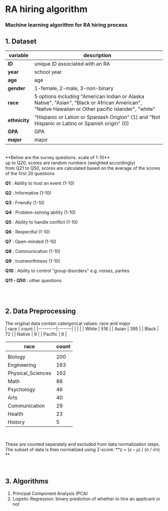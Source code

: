 # RA hiring algorithm
### Machine learning algorithm for RA hiring process

## 1. Dataset 
| variable      | description                                                                                                                                        |
|---------------|----------------------------------------------------------------------------------------------------------------------------------------------------|
| **ID**        | unique ID associated with an RA                                                                                                                    |
| **year**      | school year                                                                                                                                        |
| **age**       | age                                                                                                                                                |
| **gender**    | 1-female, 2-male, 3-non-binary                                                                                                                     |
| **race**      | 5 options including "American Indian or Alaska Native", "Asian", "Black or African American", "Native Hawaiian or Other pacific islander", "white" |
| **ethnicity** | "Hispanic or Lation or Spaniash Origion" (1) and "Not Hispanic or Latino or Spanish origin" (0)                                                    |
| **GPA**       | GPA                                                                                                                                                |
| **major**     | major                                                                                                                                              |
</br>
**Below are the survey questions. scale of 1-10**
</br>
up to Q20, scores are random numbers (weighted accordingly) </br>
from Q21 to Q50, scores are calculated based on the average of the scores of the first 20 questions </br>

**Q1**  : Ability to host an event (1-10) </br>

**Q2**  : Informative (1-10) </br>

**Q3**  : Friendly (1-10) </br>

**Q4**  : Problem-solving ability (1-10) </br>

**Q5**  : Ability to handle conflict (1-10) </br>

**Q6** : Respectful (1-10) </br>

**Q7** : Open-minded (1-10) </br>

**Q8** : Communication (1-10) </br>

**Q9** : trustworthiness (1-10) </br>

**Q10** : Ability to control "group disorders" e.g. noises, parties</br>

**Q11 - Q50** : other questions </br>

</br>
</br>

## 2. Data Preprocessing
The original data contain catergorical values: race and major </br>
| race    | count |
|---------|-------|
|         |       |
| White   | 516   |
| Asian   | 395   |
| Black   | 72    |
| Native  | 9     |
| Pacific | 8     |

| race              | count |
|-------------------|-------|
|                   |       |
| Biology           | 200   |
| Engineering       | 163   |
| Physical_Sciences | 162   |
| Math              | 86    |
| Psychology        | 46    |
| Arts              | 40    |
| Communication     | 29    |
| Health            | 23    |
| History           | 5     |

</br>

These are counted seperately and excluded from data normalization steps. </br>
The subset of data is then normalized using Z-score. **z = (x – μ) / (σ / √n) ** </br>
</br>
</br>

## 3. Algorithms
1) Principal Component Analysis (PCA) </br>
2) Logistic Regression: binary prediction of whether to hire an applicant or not </br>
